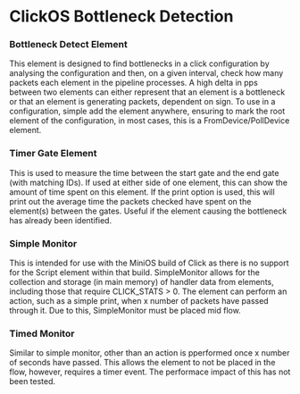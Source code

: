 # ClickOS Bottleneck Detection

### Bottleneck Detect Element
This element is designed to find bottlenecks in a click configuration by analysing the configuration and then, on a given interval, check how many packets each element in the pipeline processes. A high delta in pps between two elements can either represent that an element is a bottleneck or that an element is generating packets, dependent on sign.
To use in a configuration, simple add the element anywhere, ensuring to mark the root element of the configuration, in most cases, this is a FromDevice/PollDevice element.

### Timer Gate Element
This is used to measure the time between the start gate and the end gate (with matching IDs). If used at either side of one element, this can show the amount of time spent on this element. If the print option is used, this will print out the average time the packets checked have spent on the element(s) between the gates. Useful if the element causing the bottleneck has already been identified.

### Simple Monitor
This is intended for use with the MiniOS build of Click as there is no support for the Script element within that build. SimpleMonitor allows for the collection and storage (in main memory) of handler data from elements, including those that require CLICK_STATS > 0. The element can perform an action, such as a simple print, when x number of packets have passed through it. Due to this, SimpleMonitor must be placed mid flow.

### Timed Monitor
Similar to simple monitor, other than an action is pperformed once x number of seconds have passed. This allows the element to not be placed in the flow, however, requires a timer event. The performace impact of this has not been tested.